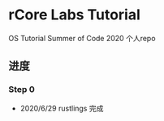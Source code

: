 # rCore Labs Tutorial
OS Tutorial Summer of Code 2020 个人repo
## 进度
### Step 0
* 2020/6/29 rustlings 完成
